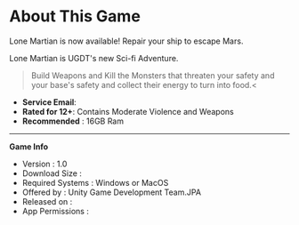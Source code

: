 # About This Game
Lone Martian is now available! Repair your ship to escape Mars.

Lone Martian is UGDT's new Sci-fi Adventure.

>Build Weapons and Kill the Monsters that threaten your safety and your base's safety and collect their energy to turn into food.<

- **Service Email**: 
- **Rated for 12+**: Contains Moderate Violence and Weapons
- **Recommended**  : 16GB Ram
**                                                                **
**Game Info**
- Version          : 1.0
- Download Size    :
- Required Systems : Windows or MacOS
- Offered by       : Unity Game Development Team.JPA
- Released on      :
- App Permissions  :
